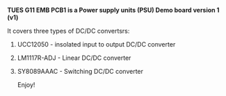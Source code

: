 **TUES G11 EMB PCB1 is a Power supply units (PSU) Demo board version 1 (v1)**

It covers three types of DC/DC convertsrs:

1. UCC12050 - insolated input to output DC/DC converter
2. LM1117R-ADJ - Linear DC/DC converter
3. SY8089AAAC - Switching DC/DC converter

   Enjoy!
